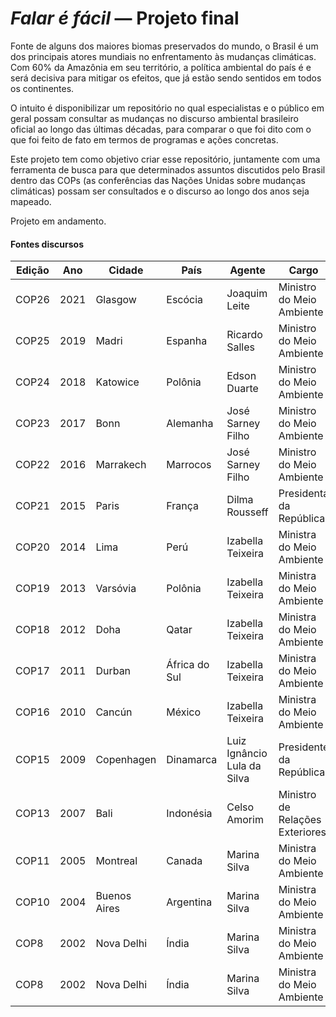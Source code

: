 # _Falar é fácil_ — Projeto final

Fonte de alguns dos maiores biomas preservados do mundo, o Brasil é um dos principais atores mundiais no enfrentamento às mudanças climáticas. Com 60% da Amazônia em seu território, a política ambiental do país é e será decisiva para mitigar os efeitos, que já estão sendo sentidos em todos os continentes. 

O intuito é disponibilizar um repositório no qual especialistas e o público em geral possam consultar as mudanças no discurso ambiental brasileiro oficial ao longo das últimas décadas, para comparar o que foi dito com o que foi feito de fato em termos de programas e ações concretas. 

Este projeto tem como objetivo criar esse repositório, juntamente com uma ferramenta de busca para que determinados assuntos discutidos pelo Brasil dentro das COPs (as conferências das Nações Unidas sobre mudanças climáticas) possam ser consultados e o discurso ao longo dos anos seja mapeado.

Projeto em andamento.

#### Fontes discursos

| Edição | Ano  | Cidade       | País          | Agente                      | Cargo                           | url                                      | url_arquivo                                    |
|--------|------|--------------|---------------|-----------------------------|---------------------------------|------------------------------------------|------------------------------------------------|
| COP26  | 2021 | Glasgow      | Escócia       | Joaquim Leite               | Ministro do Meio Ambiente       | https://tinyurl.com/cop-26-2021-1        | https://tinyurl.com/Cop-26-2021-arquivo        |
| COP25  | 2019 | Madri        | Espanha       | Ricardo Salles              | Ministro do Meio Ambiente       | https://tinyurl.com/Cop-25-2019-1        | https://tinyurl.com/cop-25-2019-arquivo        |
| COP24  | 2018 | Katowice     | Polônia       | Edson Duarte                | Ministro do Meio Ambiente       | https://tinyurl.com/cop-24-2018-1        | https://tinyurl.com/cop-24-2018-arquivo        |
| COP23  | 2017 | Bonn         | Alemanha      | José Sarney Filho           | Ministro do Meio Ambiente       | https://tinyurl.com/cop-23-2017-1        | https://tinyurl.com/cop-23-2017-arquivo        |
| COP22  | 2016 | Marrakech    | Marrocos      | José Sarney Filho           | Ministro do Meio Ambiente       | https://tinyurl.com/cop-22-2016-1        | https://tinyurl.com/cop-22-2016-arquivo        |
| COP21  | 2015 | Paris        | França        | Dilma Rousseff              | Presidenta da República         | https://tinyurl.com/cop-21-2015-1        | https://tinyurl.com/cop-21-2015-arquivo        |
| COP20  | 2014 | Lima         | Perú          | Izabella Teixeira           | Ministra do Meio Ambiente       | https://tinyurl.com/cop-20-2014-1        | https://tinyurl.com/cop-20-2014-arquivo        |
| COP19  | 2013 | Varsóvia     | Polônia       | Izabella Teixeira           | Ministra do Meio Ambiente       | https://tinyurl.com/cop-19-2013-1        | https://tinyurl.com/cop-19-2013-1              |
| COP18  | 2012 | Doha         | Qatar         | Izabella Teixeira           | Ministra do Meio Ambiente       | https://tinyurl.com/cop-18-2012-1        | https://tinyurl.com/cop-18-2012-1              |
| COP17  | 2011 | Durban       | África do Sul | Izabella Teixeira           | Ministra do Meio Ambiente       | https://tinyurl.com/cop-17-2011-1        | https://tinyurl.com/cop-17-2011-arquivo        |
| COP16  | 2010 | Cancún       | México        | Izabella Teixeira           | Ministra do Meio Ambiente       | https://tinyurl.com/cop-16-2010-1        | https://tinyurl.com/cop-16-2010-arquivo        |
| COP15  | 2009 | Copenhagen   | Dinamarca     | Luiz Ignâncio Lula da Silva | Presidente da República         | https://tinyurl.com/cop-15-2009-1        | https://tinyurl.com/cop-15-2009-arquivo        |                                               |
| COP13  | 2007 | Bali         | Indonésia     | Celso Amorim                | Ministro de Relações Exteriores | https://tinyurl.com/cop-13-2007-1        | https://tinyurl.com/cop-13-2007-arquivo        |
| COP11  | 2005 | Montreal     | Canada        | Marina Silva                | Ministra do Meio Ambiente       | https://tinyurl.com/cop-11-2005-1        | https://tinyurl.com/cop-11-2005-arquivo        |
| COP10  | 2004 | Buenos Aires | Argentina     | Marina Silva                | Ministra do Meio Ambiente       | https://tinyurl.com/cop-10-2004-1        | https://tinyurl.com/cop-10-2004-arquivo        |
| COP8   | 2002 | Nova Delhi   | Índia         | Marina Silva                | Ministra do Meio Ambiente       | https://tinyurl.com/cop-8-2002-1         | https://tinyurl.com/cop-8-2002-arquivo         |
| COP8   | 2002 | Nova Delhi   | Índia         | Marina Silva                | Ministra do Meio Ambiente       | https://tinyurl.com/cop-8-2002-encerra-1 | https://tinyurl.com/cop-8-2002-encerra-arquivo |


